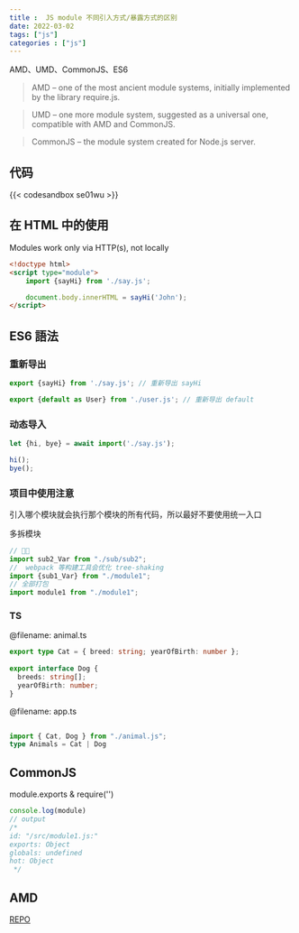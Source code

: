 ```yaml
---
title :  JS module 不同引入方式/暴露方式的区别
date: 2022-03-02 
tags: ["js"]
categories : ["js"]
---
```


AMD、UMD、CommonJS、ES6

<!--more-->

> AMD – one of the most ancient module systems, initially implemented by the library require.js.

> UMD – one more module system, suggested as a universal one, compatible with AMD and CommonJS.

> CommonJS – the module system created for Node.js server.

## 代码

{{< codesandbox se01wu >}}


## 在 HTML 中的使用
Modules work only via HTTP(s), not locally
```html
<!doctype html>
<script type="module">
    import {sayHi} from './say.js';

    document.body.innerHTML = sayHi('John');
</script>
```

## ES6 語法
### 重新导出
```js
export {sayHi} from './say.js'; // 重新导出 sayHi

export {default as User} from './user.js'; // 重新导出 default
```
### 动态导入
```js
let {hi, bye} = await import('./say.js');

hi();
bye();
```
### 项目中使用注意
引入哪个模块就会执行那个模块的所有代码，所以最好不要使用统一入口

多拆模块
```javascript
// 👍🏻
import sub2_Var from "./sub/sub2";
//  webpack 等构建工具会优化 tree-shaking
import {sub1_Var} from "./module1";
// 全部打包
import module1 from "./module1";
```
### TS
@filename: animal.ts
```typescript
export type Cat = { breed: string; yearOfBirth: number };
 
export interface Dog {
  breeds: string[];
  yearOfBirth: number;
}

```
@filename: app.ts
```typescript
 
import { Cat, Dog } from "./animal.js";
type Animals = Cat | Dog
```
## CommonJS
module.exports  & require('')

```js
console.log(module)
// output
/* 
id: "/src/module1.js:"
exports: Object
globals: undefined
hot: Object
 */
```

## AMD
[REPO](https://github.com/requirejs/requirejs)